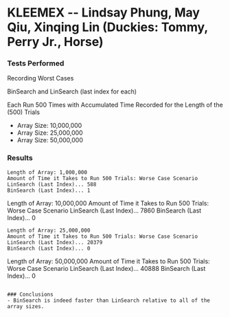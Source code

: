 # KLEEMEX -- Lindsay Phung, May Qiu, Xinqing Lin (Duckies: Tommy, Perry Jr., Horse)

### Tests Performed
Recording Worst Cases

BinSearch and LinSearch (last index for each)

Each Run 500 Times with Accumulated Time Recorded for the Length of the (500) Trials
- Array Size: 10,000,000
- Array Size: 25,000,000
- Array Size: 50,000,000

### Results
~~~~~~~~~~~~~~~~~~~~~~~~~~~~~~~~~
Length of Array: 1,000,000
Amount of Time it Takes to Run 500 Trials: Worse Case Scenario
LinSearch (Last Index)... 588
BinSearch (Last Index)... 1
~~~~~~~~~~~~~~~~~~~~~~~~~~~~~~~~~
Length of Array: 10,000,000
Amount of Time it Takes to Run 500 Trials: Worse Case Scenario
LinSearch (Last Index)... 7860
BinSearch (Last Index)... 0
~~~~~~~~~~~~~~~~~~~~~~~~~~~~~~~~~
Length of Array: 25,000,000
Amount of Time it Takes to Run 500 Trials: Worse Case Scenario
LinSearch (Last Index)... 20379
BinSearch (Last Index)... 0
~~~~~~~~~~~~~~~~~~~~~~~~~~~~~~~~~
Length of Array: 50,000,000
Amount of Time it Takes to Run 500 Trials: Worse Case Scenario
LinSearch (Last Index)... 40888
BinSearch (Last Index)... 0
~~~~~~~~~~~~~~~~~~~~~~~~~~~~~~~~~

### Conclusions
- BinSearch is indeed faster than LinSearch relative to all of the array sizes.
